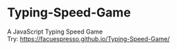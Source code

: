 # Typing-Speed-Game
A JavaScript Typing Speed Game
<br>Try: https://facuespresso.github.io/Typing-Speed-Game/

